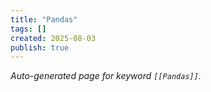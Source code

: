 ```yaml
---
title: "Pandas"
tags: []
created: 2025-08-03
publish: true
---
```


_Auto-generated page for keyword `[[Pandas]]`._
